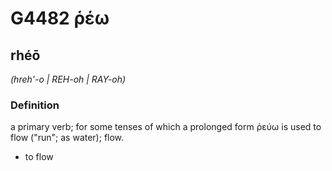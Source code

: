 # G4482 ῥέω

## rhéō

_(hreh'-o | REH-oh | RAY-oh)_

### Definition

a primary verb; for some tenses of which a prolonged form ῥεύω is used to flow ("run"; as water); flow.

- to flow


